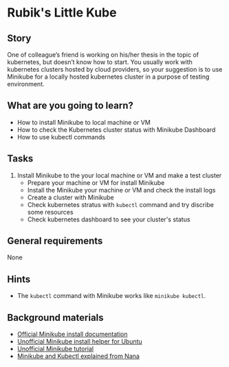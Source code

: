 # Rubik's Little Kube

## Story

One of colleague’s friend is working on his/her thesis in the topic of kubernetes, but doesn’t know how to start. You usually work with kubernetes clusters hosted by cloud providers, so your suggestion is to use Minikube for a locally hosted kubernetes cluster in a purpose of testing environment.

## What are you going to learn?

- How to install Minikube to local machine or VM
- How to check the Kubernetes cluster status with Minikube Dashboard
- How to use kubectl commands

## Tasks

1. Install Minikube to the your local machine or VM and make a test cluster
    - Prepare your machine or VM for install Minikube
    - Install the Minikube your machine or VM and check the install logs
    - Create a cluster with Minikube
    - Check kubernetes stratus with `kubectl` command and try discribe some resources
    - Check kubernetes dashboard to see your cluster's status

## General requirements

None

## Hints

- The `kubectl` command with Minikube works like `minikube kubectl`.

## Background materials

- <i class="far fa-exclamation"></i> [Official Minikube install documentation](https://minikube.sigs.k8s.io/docs/start/)
- <i class="far fa-book-open"></i> [Unofficial Minikube install helper for Ubuntu](https://phoenixnap.com/kb/install-minikube-on-ubuntu)
- <i class="far fa-book-open"></i> [Unofficial Minikube tutorial](https://devopscube.com/kubernetes-minikube-tutorial/)
- <i class="far fa-video"></i> [Minikube and Kubectl explained from Nana](https://www.youtube.com/watch?v=E2pP1MOfo3g)
